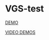# VGS-test

[DEMO](https://daph3105.github.io/VGS-test/)

[VIDEO DEMOS](https://www.youtube.com/watch?v=2_6yA7Lnf0I)
